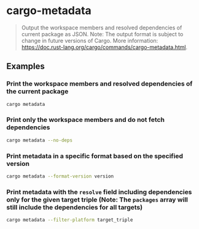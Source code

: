 # cargo-metadata

> Output the workspace members and resolved dependencies of current package as JSON. Note: The output format is subject to change in future versions of Cargo. More information: <https://doc.rust-lang.org/cargo/commands/cargo-metadata.html>.

## Examples

### Print the workspace members and resolved dependencies of the current package

```bash
cargo metadata
```

### Print only the workspace members and do not fetch dependencies

```bash
cargo metadata --no-deps
```

### Print metadata in a specific format based on the specified version

```bash
cargo metadata --format-version version
```

### Print metadata with the `resolve` field including dependencies only for the given target triple (Note: The `packages` array will still include the dependencies for all targets)

```bash
cargo metadata --filter-platform target_triple
```
